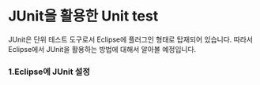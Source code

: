 # JUnit을 활용한 Unit test

 JUnit은 단위 테스트 도구로서 Eclipse에 플러그인 형태로 탑재되어 있습니다. 따라서 Eclipse에서 JUnit을 활용하는 방법에 대해서 알아볼 예정입니다.

 <h3>1.Eclipse에 JUnit 설정</h3>
